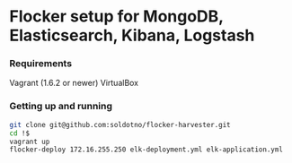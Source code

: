 # Flocker setup for MongoDB, Elasticsearch, Kibana, Logstash

### Requirements

Vagrant (1.6.2 or newer)
VirtualBox


### Getting up and running


```bash 
git clone git@github.com:soldotno/flocker-harvester.git
cd !$
vagrant up
flocker-deploy 172.16.255.250 elk-deployment.yml elk-application.yml
```
